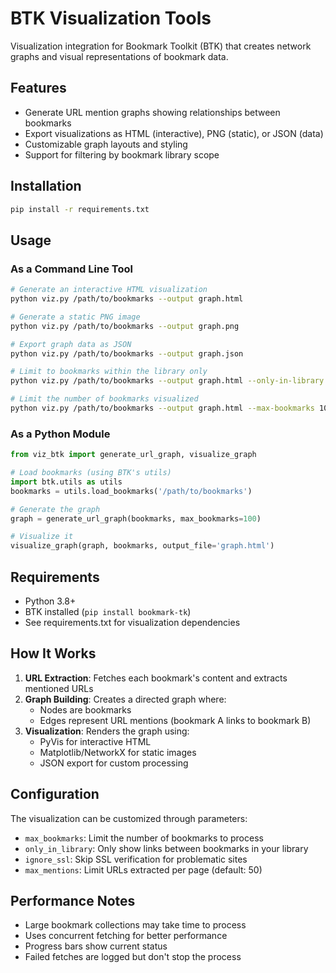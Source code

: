 # BTK Visualization Tools

Visualization integration for Bookmark Toolkit (BTK) that creates network graphs and visual representations of bookmark data.

## Features

- Generate URL mention graphs showing relationships between bookmarks
- Export visualizations as HTML (interactive), PNG (static), or JSON (data)
- Customizable graph layouts and styling
- Support for filtering by bookmark library scope

## Installation

```bash
pip install -r requirements.txt
```

## Usage

### As a Command Line Tool

```bash
# Generate an interactive HTML visualization
python viz.py /path/to/bookmarks --output graph.html

# Generate a static PNG image
python viz.py /path/to/bookmarks --output graph.png

# Export graph data as JSON
python viz.py /path/to/bookmarks --output graph.json

# Limit to bookmarks within the library only
python viz.py /path/to/bookmarks --output graph.html --only-in-library

# Limit the number of bookmarks visualized
python viz.py /path/to/bookmarks --output graph.html --max-bookmarks 100
```

### As a Python Module

```python
from viz_btk import generate_url_graph, visualize_graph

# Load bookmarks (using BTK's utils)
import btk.utils as utils
bookmarks = utils.load_bookmarks('/path/to/bookmarks')

# Generate the graph
graph = generate_url_graph(bookmarks, max_bookmarks=100)

# Visualize it
visualize_graph(graph, bookmarks, output_file='graph.html')
```

## Requirements

- Python 3.8+
- BTK installed (`pip install bookmark-tk`)
- See requirements.txt for visualization dependencies

## How It Works

1. **URL Extraction**: Fetches each bookmark's content and extracts mentioned URLs
2. **Graph Building**: Creates a directed graph where:
   - Nodes are bookmarks
   - Edges represent URL mentions (bookmark A links to bookmark B)
3. **Visualization**: Renders the graph using:
   - PyVis for interactive HTML
   - Matplotlib/NetworkX for static images
   - JSON export for custom processing

## Configuration

The visualization can be customized through parameters:
- `max_bookmarks`: Limit the number of bookmarks to process
- `only_in_library`: Only show links between bookmarks in your library
- `ignore_ssl`: Skip SSL verification for problematic sites
- `max_mentions`: Limit URLs extracted per page (default: 50)

## Performance Notes

- Large bookmark collections may take time to process
- Uses concurrent fetching for better performance
- Progress bars show current status
- Failed fetches are logged but don't stop the process